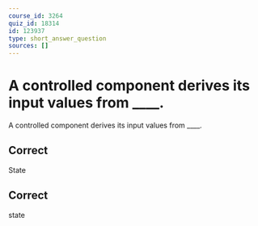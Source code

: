 ```yaml
---
course_id: 3264
quiz_id: 18314
id: 123937
type: short_answer_question
sources: []
---
```


# A controlled component derives its input values from ____.

A controlled component derives its input values from \_\_\_\_.

## Correct

State

## Correct

state

